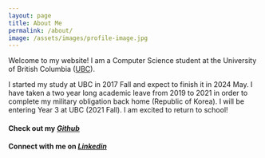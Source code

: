```yaml
---
layout: page
title: About Me
permalink: /about/
image: /assets/images/profile-image.jpg
---
```


Welcome to my website! I am a Computer Science student at the University of British Columbia ([UBC](https://www.ubc.ca)). 

I started my study at UBC in 2017 Fall and expect to finish it in 2024 May. I have taken a two year long academic leave from 2019 to 2021 in order to complete my military obligation back home (Republic of Korea). I will be entering Year 3 at UBC (2021 Fall). I am excited to return to school!


#### Check out my **_[Github](https://www.github.com/seinnlee)_**
#### Connect with me on **_[Linkedin](https://www.linkedin.com/in/sein-lee)_**
